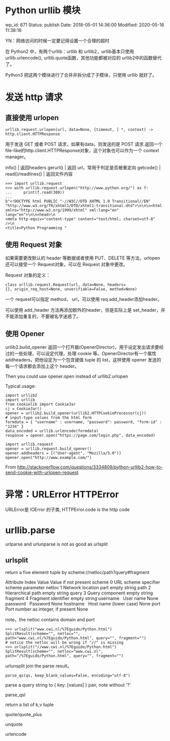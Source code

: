 # Python urllib 模块


wp_id: 671
Status: publish
Date: 2018-05-01 14:36:00
Modified: 2020-05-16 11:38:16


YN：网络访问的时候一定要记得设置一个合理的超时

在 Python2 中，有两个urllib：urllib 和 urllib2，urllib基本只使用urllib.urlencode(), urllib.quote函数，其他功能都被对应的 urllib2中的函数替代了。

Python3 把这两个模块进行了合并并拆分成了子模块，只使用 urllib 就好了。

# 发送 http 请求

## 直接使用 urlopen

```
urllib.request.urlopen(url, data=None, [timeout, ] *, context) -> http.client.HTTPResponse
```

用于发送 GET 或者 POST 请求，如果有data，则发送的是 POST 请求.返回一个 file-like的http.client.HTTPResponse对象，这个对象也可以作为一个 context manager。

info() | 返回headers
gerurl() | 返回 url，常用于判定是否被重定向
getcode() | 
read()/readlines() | 返回文件内容

```
>>> import urllib.request
>>> with urllib.request.urlopen("http://www.python.org/") as f:
...     print(f.read(300))
...
b"<!DOCTYPE html PUBLIC "-//W3C//DTD XHTML 1.0 Transitional//EN"
"http://www.w3.org/TR/xhtml1/DTD/xhtml1-transitional.dtd">\n\n\n<html
xmlns="http://www.w3.org/1999/xhtml" xml:lang="en" lang="en">\n\n<head>\n
<meta http-equiv="content-type" content="text/html; charset=utf-8" />\n
<title>Python Programming "
```

## 使用 Request 对象

如果需要更改默认的 header 等数据或者使用 PUT、DELETE 等方法，urlopen 还可以接受一个 Request对象，可以在 Request 对象中更改。

Request 对象的定义：

```
class urllib.request.Request(url, data=None, headers={}, origin_req_host=None, unverifiable=False, method=None)
```

一个 request可以指定 method， url，可以使用 req.add_header添加header。

可以使用 add_header 方法再添加额外的header，但是实际上是 set_header，并不能添加重复的，不要被名字迷惑了。

## 使用 Opener
 
urilib2.build_opener 返回一个打开器(OpenerDirector)，用于设定发出请求要经过的一些处理，可以设定代理，处理 cookie 等。OpenerDirector有一个属性addheaders，把他设定为一个包含键值 tuple 的 list，这样使用 opener 发送的每一个请求都会添加上这个 header。

Then you could use opener.open instead of urllib2.urlopen

Typical usage:

```
import urllib2
import urllib
from cookielib import CookieJar
cj = CookieJar()
opener = urllib2.build_opener(urllib2.HTTPCookieProcessor(cj))
# input-type values from the html form
formdata = { "username" : username, "password": password, "form-id" : "1234" }
data_encoded = urllib.urlencode(formdata)
response = opener.open("https://page.com/login.php", data_encoded)
```

```
import urllib.request
opener = urllib.request.build_opener()
opener.addheaders = [("User-agent", "Mozilla/5.0")]
opener.open("http://www.example.com/")
```

From <http://stackoverflow.com/questions/3334809/python-urllib2-how-to-send-cookie-with-urlopen-request> 

# 异常：URLError HTTPError

URLError是 IOError 的子类, HTTPError.code is the http code 

# urllib.parse

urlparse and urlunparse is not as good as urlsplit

## urlsplit

return a five element tuple by scheme://netloc/path?query#fragment

Attribute	Index	Value	Value if not present
scheme	0	URL scheme specifier	scheme parameter
netloc	1	Network location part	empty string
path	2	Hierarchical path	empty string
query	3	Query component	empty string
fragment	4	Fragment identifier	empty string
username	 	User name	None
password	 	Password	None
hostname	 	Host name (lower case)	None
port	 	Port number as integer, if present	None

note，the netloc contains domain and port

```
>>> urlsplit("www.cwi.nl/%7Eguido/Python.html")
SplitResult(scheme="", netloc="", path="www.cwi.nl/%7Eguido/Python.html", query="", fragment="")
# notice the netloc will be wrong if "//" is missing
>>> urlsplit("//www.cwi.nl/%7Eguido/Python.html")
SplitResult(scheme="", netloc="www.cwi.nl", path="/%7Eguido/Python.html", query="", fragment="")
```

urlunsplit join the parse result。

```
parse_qs(qs, keep_blank_values=False, encoding="utf-8")
```

parse a query string to { key: [values] } pair, note without '?'

parse_qsl

return a list of k,v tuple

quote/quote_plus

unquote

urlencode